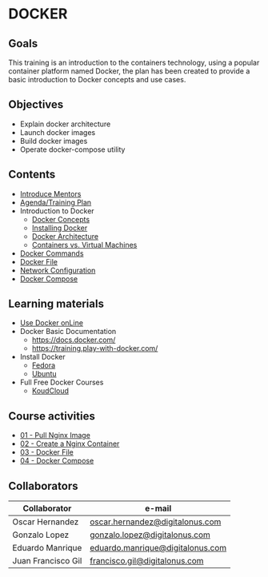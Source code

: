 # DOCKER

## Goals
This training is an introduction to the containers technology, using a popular
container platform named Docker, the plan has been created to provide a 
basic introduction to Docker concepts and use cases.

## Objectives
- Explain docker architecture
- Launch docker images
- Build docker images
- Operate docker-compose utility

## Contents

- [Introduce Mentors](Content/01-introduceMentors.md)
- [Agenda/Training Plan](Content/02-agenda.md)
- Introduction to Docker
    - [Docker Concepts](Content/03-dockerConcepts.md)
    - [Installing Docker](Content/04-InstallDocker.md)
    - [Docker Architecture](Content/05-DockerArchitecture.md)
    - [Containers vs. Virtual Machines](Content/06-ContainerVSvirtualMachine.md)
- [Docker Commands](Content/07-dockerCommands.md)
- [Docker File](Content/08-dockerFile.md)
- [Network Configuration](Content/09-NetworkConfiguration.md)
- [Docker Compose](Content/10-DockerCompose.md)


## Learning materials
-   [Use Docker onLine](https://labs.play-with-docker.com)
-   Docker Basic Documentation
    -   https://docs.docker.com/
    -	https://training.play-with-docker.com/
-   Install Docker
    -   [Fedora](.https://docs.docker.com/install/linux/docker-ce/fedora/)
    -   [Ubuntu](.https://docs.docker.com/install/linux/docker-ce/ubuntu/)
-   Full Free Docker Courses
    -   [KoudCloud](https://www.youtube.com/watch?v=zJ6WbK9zFpI)
## Course activities

- [01 - Pull Nginx Image](./Activities/01-Pull-Image.md)
- [02 - Create a Nginx Container](./Activities/02-Nginx-Container.md)
- [03 - Docker File](./Activities/03-DockerFile.md)
- [04 - Docker Compose](./Activities/04-DockerCompose.md)

## Collaborators
| Collaborator       | e-mail                           |
| ------------------ | -------------------------------- |
| Oscar Hernandez    |oscar.hernandez@digitalonus.com   |
| Gonzalo Lopez      |gonzalo.lopez@digitalonus.com     |
| Eduardo Manrique   |eduardo.manrique@digitalonus.com  |
| Juan Francisco Gil |francisco.gil@digitalonus.com     |

